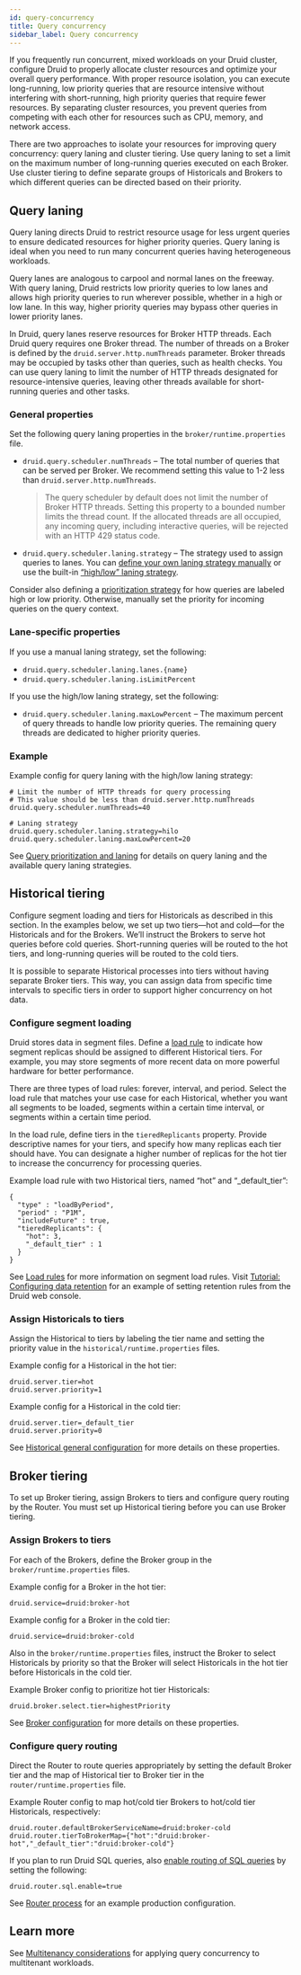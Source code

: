 ```yaml
---
id: query-concurrency
title: Query concurrency
sidebar_label: Query concurrency
---
```


<!--
  ~ Licensed to the Apache Software Foundation (ASF) under one
  ~ or more contributor license agreements.  See the NOTICE file
  ~ distributed with this work for additional information
  ~ regarding copyright ownership.  The ASF licenses this file
  ~ to you under the Apache License, Version 2.0 (the
  ~ "License"); you may not use this file except in compliance
  ~ with the License.  You may obtain a copy of the License at
  ~
  ~   http://www.apache.org/licenses/LICENSE-2.0
  ~
  ~ Unless required by applicable law or agreed to in writing,
  ~ software distributed under the License is distributed on an
  ~ "AS IS" BASIS, WITHOUT WARRANTIES OR CONDITIONS OF ANY
  ~ KIND, either express or implied.  See the License for the
  ~ specific language governing permissions and limitations
  ~ under the License.
  -->

If you frequently run concurrent, mixed workloads on your Druid cluster, configure Druid to properly allocate cluster resources and optimize your overall query performance. With proper resource isolation, you can execute long-running, low priority queries that are resource intensive without interfering with short-running, high priority queries that require fewer resources. By separating cluster resources, you prevent queries from competing with each other for resources such as CPU, memory, and network access.

There are two approaches to isolate your resources for improving query concurrency: query laning and cluster tiering. Use query laning to set a limit on the maximum number of long-running queries executed on each Broker. Use cluster tiering to define separate groups of Historicals and Brokers to which different queries can be directed based on their priority.

## Query laning

Query laning directs Druid to restrict resource usage for less urgent queries to ensure dedicated resources for higher priority queries. Query laning is ideal when you need to run many concurrent queries having heterogeneous workloads.

Query lanes are analogous to carpool and normal lanes on the freeway. With query laning, Druid restricts low priority queries to low lanes and allows high priority queries to run wherever possible, whether in a high or low lane. In this way, higher priority queries may bypass other queries in lower priority lanes.

In Druid, query lanes reserve resources for Broker HTTP threads. Each Druid query requires one Broker thread. The number of threads on a Broker is defined by the `druid.server.http.numThreads` parameter. Broker threads may be occupied by tasks other than queries, such as health checks. You can use query laning to limit the number of HTTP threads designated for resource-intensive queries, leaving other threads available for short-running queries and other tasks.

### General properties

Set the following query laning properties in the `broker/runtime.properties` file.

* `druid.query.scheduler.numThreads` – The total number of queries that can be served per Broker. We recommend setting this value to 1-2 less than `druid.server.http.numThreads`.
  > The query scheduler by default does not limit the number of Broker HTTP threads. Setting this property to a bounded number limits the thread count. If the allocated threads are all occupied, any incoming query, including interactive queries, will be rejected with an HTTP 429 status code.

* `druid.query.scheduler.laning.strategy` – The strategy used to assign queries to lanes. You can [define your own laning strategy manually](../configuration/index.md#manual-laning-strategy) or use the built-in [“high/low” laning strategy](../configuration/index.md#highlow-laning-strategy).

Consider also defining a [prioritization strategy](../configuration/index.md#prioritization-strategies) for how queries are labeled high or low priority. Otherwise, manually set the priority for incoming queries on the query context.

### Lane-specific properties

If you use a manual laning strategy, set the following:

* `druid.query.scheduler.laning.lanes.{name}`
* `druid.query.scheduler.laning.isLimitPercent`

If you use the high/low laning strategy, set the following:

* `druid.query.scheduler.laning.maxLowPercent` – The maximum percent of query threads to handle low priority queries. The remaining query threads are dedicated to higher priority queries.

### Example

Example config for query laning with the high/low laning strategy:

```
# Limit the number of HTTP threads for query processing
# This value should be less than druid.server.http.numThreads
druid.query.scheduler.numThreads=40 

# Laning strategy
druid.query.scheduler.laning.strategy=hilo
druid.query.scheduler.laning.maxLowPercent=20
```

See [Query prioritization and laning](../configuration/index.md#query-prioritization-and-laning) for details on query laning and the available query laning strategies.

## Historical tiering

Configure segment loading and tiers for Historicals as described in this section. In the examples below, we set up two tiers—hot and cold—for the Historicals and for the Brokers. We’ll instruct the Brokers to serve hot queries before cold queries. Short-running queries will be routed to the hot tiers, and long-running queries will be routed to the cold tiers.

It is possible to separate Historical processes into tiers without having separate Broker tiers. This way, you can assign data from specific time intervals to specific tiers in order to support higher concurrency on hot data. 

### Configure segment loading

Druid stores data in segment files. Define a [load rule](rule-configuration.md#load-rules) to indicate how segment replicas should be assigned to different Historical tiers. For example, you may store segments of more recent data on more powerful hardware for better performance.

There are three types of load rules: forever, interval, and period. Select the load rule that matches your use case for each Historical, whether you want all segments to be loaded, segments within a certain time interval, or segments within a certain time period. 

In the load rule, define tiers in the `tieredReplicants` property. Provide descriptive names for your tiers, and specify how many replicas each tier should have. You can designate a higher number of replicas for the hot tier to increase the concurrency for processing queries.

Example load rule with two Historical tiers, named “hot” and “\_default\_tier”:

```
{
  "type" : "loadByPeriod",
  "period" : "P1M",
  "includeFuture" : true,
  "tieredReplicants": {
    "hot": 3,
    "_default_tier" : 1
  }
}
```

See [Load rules](rule-configuration.md#load-rules) for more information on segment load rules. Visit [Tutorial: Configuring data retention](../tutorials/tutorial-retention.md) for an example of setting retention rules from the Druid web console.

### Assign Historicals to tiers

Assign the Historical to tiers by labeling the tier name and setting the priority value in the  `historical/runtime.properties` files.

Example config for a Historical in the hot tier:

```
druid.server.tier=hot
druid.server.priority=1
```

Example config for a Historical in the cold tier:

```
druid.server.tier=_default_tier
druid.server.priority=0
```

See [Historical general configuration](../configuration/index.md#historical-general-configuration) for more details on these properties.

## Broker tiering

To set up Broker tiering, assign Brokers to tiers and configure query routing by the Router. You must set up Historical tiering before you can use Broker tiering.


### Assign Brokers to tiers

For each of the Brokers, define the Broker group in the `broker/runtime.properties` files.

Example config for a Broker in the hot tier:
```
druid.service=druid:broker-hot
```

Example config for a Broker in the cold tier:
```
druid.service=druid:broker-cold
```

Also in the `broker/runtime.properties` files, instruct the Broker to select Historicals by priority so that the Broker will select Historicals in the hot tier before Historicals in the cold tier.

Example Broker config to prioritize hot tier Historicals:
```
druid.broker.select.tier=highestPriority
```

See [Broker configuration](../configuration/index.md#broker-process-configs) for more details on these properties.

### Configure query routing

Direct the Router to route queries appropriately by setting the default Broker tier and the map of Historical tier to Broker tier in the `router/runtime.properties` file.

Example Router config to map hot/cold tier Brokers to hot/cold tier Historicals, respectively:

```
druid.router.defaultBrokerServiceName=druid:broker-cold
druid.router.tierToBrokerMap={"hot":"druid:broker-hot","_default_tier":"druid:broker-cold"}
```

If you plan to run Druid SQL queries, also [enable routing of SQL queries](../design/router.md#routing-of-sql-queries-using-strategies) by setting the following:
```
druid.router.sql.enable=true
```

See [Router process](../design/router.md#example-production-configuration) for an example production configuration.

## Learn more

See [Multitenancy considerations](../querying/multitenancy.md) for applying query concurrency to multitenant workloads.
